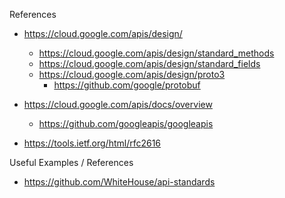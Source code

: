

References
* https://cloud.google.com/apis/design/
  * https://cloud.google.com/apis/design/standard_methods
  * https://cloud.google.com/apis/design/standard_fields
  * https://cloud.google.com/apis/design/proto3
    * https://github.com/google/protobuf
* https://cloud.google.com/apis/docs/overview
  * https://github.com/googleapis/googleapis

* https://tools.ietf.org/html/rfc2616


Useful Examples / References
* https://github.com/WhiteHouse/api-standards
